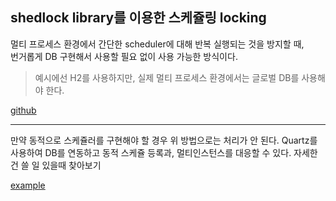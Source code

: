 ## shedlock library를 이용한 스케쥴링 locking

멀티 프로세스 환경에서 간단한 scheduler에 대해 반복 실행되는 것을 방지할 때,   
번거롭게 DB 구현해서 사용할 필요 없이 사용 가능한 방식이다.

> 예시에선 H2를 사용하지만, 실제 멀티 프로세스 환경에서는 글로벌 DB를 사용해야 한다.   

[github][ref]

---

만약 동적으로 스케쥴러를 구현해야 할 경우 위 방법으로는 처리가 안 된다.
Quartz를 사용하여 DB를 연동하고 동적 스케쥴 등록과, 멀티인스턴스를 대응할 수 있다. 자세한건 쓸 일 있을때 찾아보기

[example][ref2]

[ref]: https://github.com/lukas-krecan/ShedLock

[ref2]: https://medium.com/turkcell/spring-boot-quartz-scheduler-1-c61bbbafdbbb
